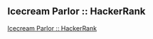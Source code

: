 ## Icecream Parlor :: HackerRank

[Icecream Parlor :: HackerRank](https://www.hackerrank.com/challenges/icecream-parlor/problem)